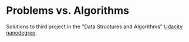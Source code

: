 # Problems vs. Algorithms #
Solutions to third project in the "Data Structures and Algorithms" [Udacity nanodegree](https://eu.udacity.com/course/data-structures-and-algorithms-nanodegree--nd256).
